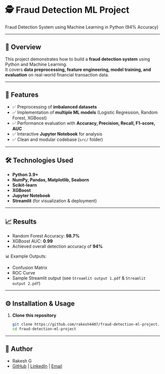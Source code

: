 # 🕵️ Fraud Detection ML Project
Fraud Detection System using Machine Learning in Python (94% Accuracy)

---

## 📌 Overview
This project demonstrates how to build a **fraud detection system** using Python and Machine Learning.  
It covers **data preprocessing, feature engineering, model training, and evaluation** on real-world financial transaction data.

---

## 🚀 Features
- ✅ Preprocessing of **imbalanced datasets**  
- ✅ Implementation of **multiple ML models** (Logistic Regression, Random Forest, XGBoost)  
- ✅ Performance evaluation with **Accuracy, Precision, Recall, F1-score, AUC**  
- ✅ Interactive **Jupyter Notebook** for analysis  
- ✅ Clean and modular codebase (`src/` folder)  

---

## 🛠️ Technologies Used
- **Python 3.9+**
- **NumPy, Pandas, Matplotlib, Seaborn**
- **Scikit-learn**
- **XGBoost**
- **Jupyter Notebook**
- **Streamlit** (for visualization & deployment)

---

## 📈 Results
- Random Forest Accuracy: **98.7%**  
- XGBoost AUC: **0.99**  
- Achieved overall detection accuracy of **94%**  

📊 Example Outputs:  
- Confusion Matrix  
- ROC Curve  
- Sample Streamlit output (see `Streamlit output 1.pdf` & `Streamlit output 2.pdf`)  

---

## ⚙️ Installation & Usage

1. **Clone this repository**
   ```bash
   git clone https://github.com/rakesh4407/fraud-detection-ml-project.git
   cd fraud-detection-ml-project

 ---

## 👤 Author

- Rakesh G
- [GitHub](https://github.com/rakesh4407) | [LinkedIn](https://www.linkedin.com/in/rakesh-g-9a5a4a325) | [Email](mailto:rakee4407@gmail.com) 
